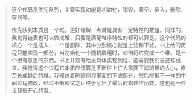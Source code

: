 >这个代码是优先队列，主要实现功能是初始化，销毁，置空，插入，删除，查找等。
>
>优先队列本质是一个堆，更好理解一点就是具有一定特性的数组。同样的，我觉得链表也可以做成堆，只要是满足堆序特性的都可以算是。这个代码的核心一个是插入，一个是删除，其中分别核心就是上滤和下滤。书上给的历程只能实现一部分，当初始化一个随机数组时，如何将它变成一个堆，是一个很有意思的东西。书上并没有给出具体实现例程，这需要我们自己写出来。我觉得这个过程它本质应该算是不断往上扩大需要下滤的堆的大小，直至长成最后的堆。我模仿着删除例程里面的下滤部分，然后根据不一样的中间过程修改，经过不断调试之后终于写出了最后的构建堆函数，这也是一件让我很开心的事。
